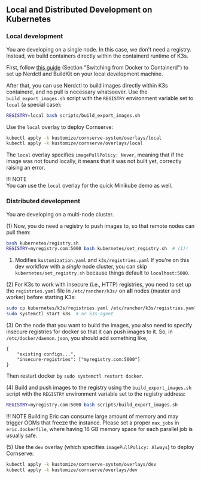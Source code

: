 ## Local and Distributed Development on Kubernetes

### Local development

You are developing on a single node.
In this case, we don't need a registry.
Instead, we build containers directly within the containerd runtime of K3s.

First, follow [this guide](https://blog.otvl.org/blog/k3s-loc-sp) (Section "Switching from Docker to Containerd") to set up Nerdctl and BuildKit on your local development machine.

After that, you can use Nerdctl to build images directly within K3s containerd, and no pull is necessary whatsoever.
Use the `build_export_images.sh` script with the `REGISTRY` environment variable set to `local` (a special case):

```bash
REGISTRY=local bash scripts/build_export_images.sh 
```

Use the `local` overlay to deploy Cornserve:

```bash
kubectl apply -k kustomize/cornserve-system/overlays/local
kubectl apply -k kustomize/cornserve/overlays/local
```

The `local` overlay specifies `imagePullPolicy: Never`, meaning that if the image was not found locally, it means that it was not built yet, correctly raising an error.

!!! NOTE  
    You can use the `local` overlay for the quick Minikube demo as well.

### Distributed development

You are developing on a multi-node cluster.

(1) Now, you do need a registry to push images to, so that remote nodes can pull them:

```bash
bash kubernetes/registry.sh
REGISTRY=myregistry.com:5000 bash kubernetes/set_registry.sh  # (1)!
```

1. Modifies `kustomization.yaml` and `k3s/registries.yaml`
   If you're on this dev workflow with a *single* node cluster, you can skip `kubernetes/set_registry.sh` because things default to `localhost:5000`.

(2) For K3s to work with insecure (i.e., HTTP) registries, you need to set up the `registries.yaml` file in `/etc/rancher/k3s/` on **all** nodes (master and worker) before starting K3s:

```bash
sudo cp kubernetes/k3s/registries.yaml /etc/rancher/k3s/registries.yaml
sudo systemctl start k3s  # or k3s-agent
```

(3) On the node that you want to build the images, you also need to specify insecure registries for docker so that it can push images to it. So, in `/etc/docker/daemon.json`, you should add something like,

```
{
    "existing configs...",
    "insecure-registries": ["myregistry.com:5000"]
}
```

Then restart docker by `sudo systemctl restart docker`.

(4) Build and push images to the registry using the `build_export_images.sh` script with the `REGISTRY` environment variable set to the registry address:

```bash
REGISTRY=myregistry.com:5000 bash scripts/build_export_images.sh
```

!!! NOTE
    Building Eric can consume large amount of memory and may trigger OOMs that freeze the instance. Please set a proper `max_jobs` in `eric.dockerfile`, where having 16 GB memory space for each parallel job is usually safe.

(5) Use the `dev` overlay (which specifies `imagePullPolicy: Always`) to deploy Cornserve:

```bash
kubectl apply -k kustomize/cornserve-system/overlays/dev
kubectl apply -k kustomize/cornserve/overlays/dev
```
